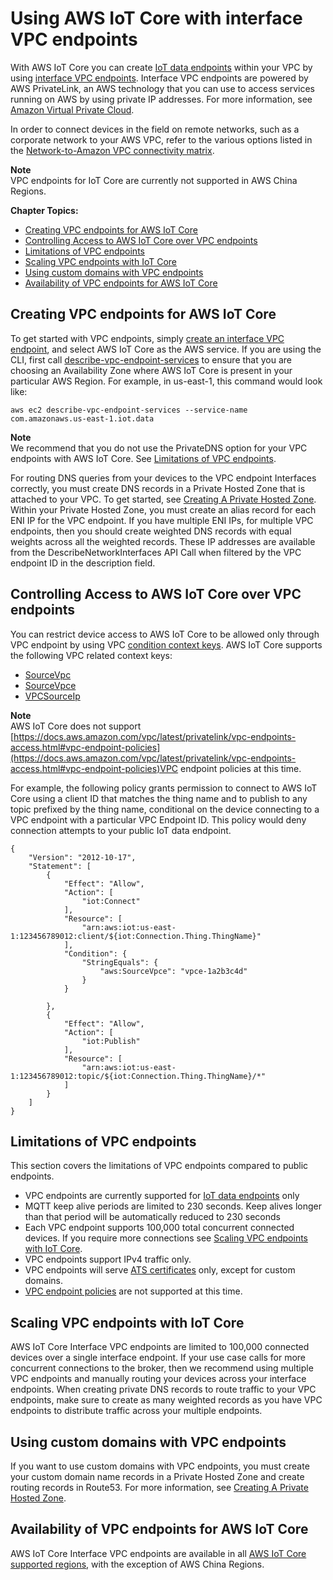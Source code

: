 # Using AWS IoT Core with interface VPC endpoints<a name="IoTCore-VPC"></a>

With AWS IoT Core you can create [IoT data endpoints](https://docs.aws.amazon.com/iot/latest/developerguide/iot-connect-devices.html) within your VPC by using [interface VPC endpoints](https://docs.aws.amazon.com/vpc/latest/userguide/vpce-interface.html#create-interface-endpoint)\. Interface VPC endpoints are powered by AWS PrivateLink, an AWS technology that you can use to access services running on AWS by using private IP addresses\. For more information, see [Amazon Virtual Private Cloud](https://docs.aws.amazon.com/AmazonVPC/latest/UserGuide/VPC_Introduction.html)\.

In order to connect devices in the field on remote networks, such as a corporate network to your AWS VPC, refer to the various options listed in the [Network\-to\-Amazon VPC connectivity matrix](https://docs.aws.amazon.com/whitepapers/latest/aws-vpc-connectivity-options/network-to-amazon-vpc-connectivity-options.html)\.

**Note**  
VPC endpoints for IoT Core are currently not supported in AWS China Regions\.

**Chapter Topics:**
+ [Creating VPC endpoints for AWS IoT Core](#Create-VPC-endpoints)
+ [Controlling Access to AWS IoT Core over VPC endpoints](#Control-VPC-access)
+ [Limitations of VPC endpoints](#VPC-limitations)
+ [Scaling VPC endpoints with IoT Core](#Scaling-VPC-endpoints)
+ [Using custom domains with VPC endpoints](#VPC-custom-domains)
+ [Availability of VPC endpoints for AWS IoT Core](#VPC-availability)

## Creating VPC endpoints for AWS IoT Core<a name="Create-VPC-endpoints"></a>

To get started with VPC endpoints, simply [create an interface VPC endpoint](https://docs.aws.amazon.com/vpc/latest/privatelink/vpce-interface.html#create-interface-endpoint), and select AWS IoT Core as the AWS service\. If you are using the CLI, first call [describe\-vpc\-endpoint\-services](https://docs.aws.amazon.com/cli/latest/reference/ec2/describe-vpc-endpoint-services.html) to ensure that you are choosing an Availability Zone where AWS IoT Core is present in your particular AWS Region\. For example, in us\-east\-1, this command would look like:

```
aws ec2 describe-vpc-endpoint-services --service-name com.amazonaws.us-east-1.iot.data
```

**Note**  
We recommend that you do not use the PrivateDNS option for your VPC endpoints with AWS IoT Core\. See [Limitations of VPC endpoints](#VPC-limitations)\.

For routing DNS queries from your devices to the VPC endpoint Interfaces correctly, you must create DNS records in a Private Hosted Zone that is attached to your VPC\. To get started, see [Creating A Private Hosted Zone](https://docs.aws.amazon.com/Route53/latest/DeveloperGuide/hosted-zone-private-creating.html)\. Within your Private Hosted Zone, you must create an alias record for each ENI IP for the VPC endpoint\. If you have multiple ENI IPs, for multiple VPC endpoints, then you should create weighted DNS records with equal weights across all the weighted records\. These IP addresses are available from the DescribeNetworkInterfaces API Call when filtered by the VPC endpoint ID in the description field\.

## Controlling Access to AWS IoT Core over VPC endpoints<a name="Control-VPC-access"></a>

You can restrict device access to AWS IoT Core to be allowed only through VPC endpoint by using VPC [condition context keys](https://docs.aws.amazon.com/IAM/latest/UserGuide/reference_policies_condition-keys.html)\. AWS IoT Core supports the following VPC related context keys:
+ [SourceVpc](https://docs.aws.amazon.com/IAM/latest/UserGuide/reference_policies_condition-keys.html#condition-keys-sourcevpc)
+ [SourceVpce](https://docs.aws.amazon.com/IAM/latest/UserGuide/reference_policies_condition-keys.html#condition-keys-sourcevpce)
+ [VPCSourceIp](https://docs.aws.amazon.com/IAM/latest/UserGuide/reference_policies_condition-keys.html#condition-keys-vpcsourceip)

**Note**  
AWS IoT Core does not support [https://docs.aws.amazon.com/vpc/latest/privatelink/vpc-endpoints-access.html#vpc-endpoint-policies](https://docs.aws.amazon.com/vpc/latest/privatelink/vpc-endpoints-access.html#vpc-endpoint-policies)VPC endpoint policies at this time\.

 For example, the following policy grants permission to connect to AWS IoT Core using a client ID that matches the thing name and to publish to any topic prefixed by the thing name, conditional on the device connecting to a VPC endpoint with a particular VPC Endpoint ID\. This policy would deny connection attempts to your public IoT data endpoint\.

```
{
    "Version": "2012-10-17",
    "Statement": [
        {
            "Effect": "Allow",
            "Action": [
                "iot:Connect"
            ],
            "Resource": [
                "arn:aws:iot:us-east-1:123456789012:client/${iot:Connection.Thing.ThingName}"
            ],
            "Condition": {
                "StringEquals": {
                    "aws:SourceVpce": "vpce-1a2b3c4d"
                }
            }
            
        },
        {
            "Effect": "Allow",
            "Action": [
                "iot:Publish"
            ],
            "Resource": [
                "arn:aws:iot:us-east-1:123456789012:topic/${iot:Connection.Thing.ThingName}/*"
            ]
        }
    ]
}
```

## Limitations of VPC endpoints<a name="VPC-limitations"></a>

This section covers the limitations of VPC endpoints compared to public endpoints\.
+ VPC endpoints are currently supported for [IoT data endpoints](https://docs.aws.amazon.com/iot/latest/developerguide/iot-connect-devices.html) only
+ MQTT keep alive periods are limited to 230 seconds\. Keep alives longer than that period will be automatically reduced to 230 seconds
+ Each VPC endpoint supports 100,000 total concurrent connected devices\. If you require more connections see [Scaling VPC endpoints with IoT Core](#Scaling-VPC-endpoints)\.
+ VPC endpoints support IPv4 traffic only\.
+ VPC endpoints will serve [ATS certificates](https://docs.aws.amazon.com/iot/latest/developerguide/server-authentication.html) only, except for custom domains\.
+ [VPC endpoint policies](https://docs.aws.amazon.com/vpc/latest/privatelink/vpc-endpoints-access.html) are not supported at this time\.

## Scaling VPC endpoints with IoT Core<a name="Scaling-VPC-endpoints"></a>

AWS IoT Core Interface VPC endpoints are limited to 100,000 connected devices over a single interface endpoint\. If your use case calls for more concurrent connections to the broker, then we recommend using multiple VPC endpoints and manually routing your devices across your interface endpoints\. When creating private DNS records to route traffic to your VPC endpoints, make sure to create as many weighted records as you have VPC endpoints to distribute traffic across your multiple endpoints\. 

## Using custom domains with VPC endpoints<a name="VPC-custom-domains"></a>

If you want to use custom domains with VPC endpoints, you must create your custom domain name records in a Private Hosted Zone and create routing records in Route53\. For more information, see [Creating A Private Hosted Zone](https://docs.aws.amazon.com/Route53/latest/DeveloperGuide/hosted-zone-private-creating.html)\.

## Availability of VPC endpoints for AWS IoT Core<a name="VPC-availability"></a>

AWS IoT Core Interface VPC endpoints are available in all [AWS IoT Core supported regions](http://aws.amazon.com/about-aws/global-infrastructure/regional-product-services/), with the exception of AWS China Regions\.